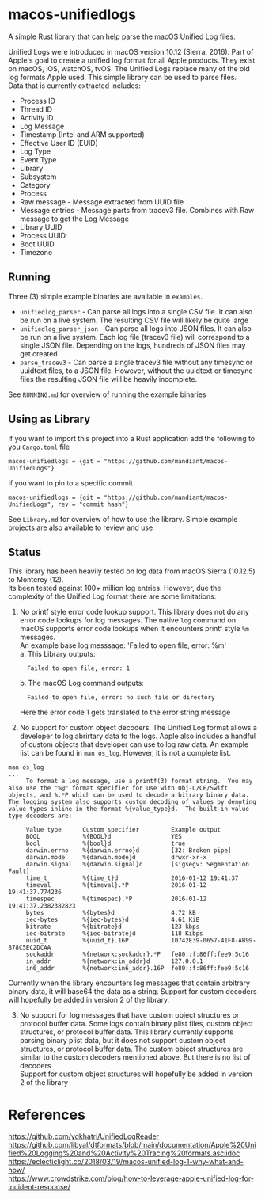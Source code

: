 # macos-unifiedlogs
A simple Rust library that can help parse the macOS Unified Log files.  

Unified Logs were introduced in macOS version 10.12 (Sierra, 2016). Part of Apple's goal to create a unified log format for all Apple products. They exist on macOS, iOS, watchOS, tvOS.
The Unified Logs replace many of the old log formats Apple used. This simple library can be used to parse files.  
Data that is currently extracted includes:
* Process ID
* Thread ID
* Activity ID
* Log Message
* Timestamp (Intel and ARM supported)
* Effective User ID (EUID)
* Log Type
* Event Type
* Library
* Subsystem
* Category
* Process
* Raw message - Message extracted from UUID file
* Message entries - Message parts from tracev3 file. Combines with Raw message to get the Log Message
* Library UUID
* Process UUID
* Boot UUID
* Timezone

## Running
Three (3) simple example binaries are available in `examples`.  
* `unifiedlog_parser` - Can parse all logs into a single CSV file. It can also be run on a live system. The resulting CSV file will likely be quite large 
* `unifiedlog_parser_json` - Can parse all logs into JSON files. It can also be run on a live system. Each log file (tracev3 file) will correspond to a single JSON file. Depending on the logs, hundreds of JSON files may get created
* `parse_tracev3` - Can parse a single tracev3 file without any timesync or uuidtext files, to a JSON file. However, without the uuidtext or timesync files the resulting JSON file will be heavily incomplete.  

See `RUNNING.md` for overview of running the example binaries
## Using as Library
If you want to import this project into a Rust application add the following to you `Cargo.toml` file
```
macos-unifiedlogs = {git = "https://github.com/mandiant/macos-UnifiedLogs"}
```
If you want to pin to a specific commit
```
macos-unifiedlogs = {git = "https://github.com/mandiant/macos-UnifiedLogs", rev = "commit hash"}
```
See `Library.md` for overview of how to use the library. Simple example projects are also available to review and use
## Status
This library has been heavily tested on log data from macOS Sierra (10.12.5) to Monterey (12).  
Its been tested against 100+ million log entries. However, due the complexity of the Unified Log format there are some limitations:
1. No printf style error code lookup support. This library does not do any error code lookups for log messages. The native `log` command on macOS supports error code lookups when it encounters printf style `%m` messages.  
    An example base log messsage: 'Failed to open file, error: %m'  
    a. This Library outputs:
    ```
      Failed to open file, error: 1
    ```
    b. The macOS Log command outputs:
    ```
      Failed to open file, error: no such file or directory
    ```
    Here the error code 1 gets translated to the error string message

2. No support for custom object decoders. The Unified Log format allows a developer to log abrirtary data to the logs. Apple also includes a handful of custom objects that developer can use to log raw data. An example list can be found in `man os_log`. However, it is not a complete list.
```
man os_log
...
     To format a log message, use a printf(3) format string.  You may also use the "%@" format specifier for use with Obj-C/CF/Swift objects, and %.*P which can be used to decode arbitrary binary data.  The logging system also supports custom decoding of values by denoting value types inline in the format %{value_type}d.  The built-in value type decoders are:

     Value type      Custom specifier         Example output
     BOOL            %{BOOL}d                 YES
     bool            %{bool}d                 true
     darwin.errno    %{darwin.errno}d         [32: Broken pipe]
     darwin.mode     %{darwin.mode}d          drwxr-xr-x
     darwin.signal   %{darwin.signal}d        [sigsegv: Segmentation Fault]
     time_t          %{time_t}d               2016-01-12 19:41:37
     timeval         %{timeval}.*P            2016-01-12 19:41:37.774236
     timespec        %{timespec}.*P           2016-01-12 19:41:37.2382382823
     bytes           %{bytes}d                4.72 kB
     iec-bytes       %{iec-bytes}d            4.61 KiB
     bitrate         %{bitrate}d              123 kbps
     iec-bitrate     %{iec-bitrate}d          118 Kibps
     uuid_t          %{uuid_t}.16P            10742E39-0657-41F8-AB99-878C5EC2DCAA
     sockaddr        %{network:sockaddr}.*P   fe80::f:86ff:fee9:5c16
     in_addr         %{network:in_addr}d      127.0.0.1
     in6_addr        %{network:in6_addr}.16P  fe80::f:86ff:fee9:5c16
```
Currently when the library encounters log messages that contain arbitrary binary data, it will base64 the data as a string.
Support for custom decoders will hopefully be added in version 2 of the library.

3. No support for log messages that have custom object structures or protocol buffer data. 
   Some logs contain binary plist files, custom object structures, or protocol buffer data. This library currently supports parsing binary plist data, but it does not support custom object structures, or protocol buffer data.
   The custom object structures are similar to the custom decoders mentioned above. But there is no list of decoders  
   Support for custom object structures will hopefully be added in version 2 of the library

# References
https://github.com/ydkhatri/UnifiedLogReader  
https://github.com/libyal/dtformats/blob/main/documentation/Apple%20Unified%20Logging%20and%20Activity%20Tracing%20formats.asciidoc  
https://eclecticlight.co/2018/03/19/macos-unified-log-1-why-what-and-how/  
https://www.crowdstrike.com/blog/how-to-leverage-apple-unified-log-for-incident-response/
